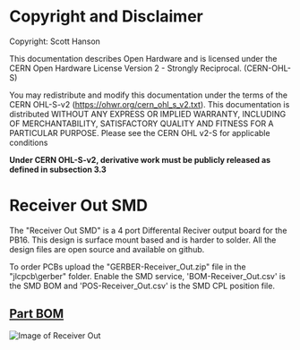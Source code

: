 # Copyright and Disclaimer
Copyright: Scott Hanson

This documentation describes Open Hardware and is licensed under the CERN Open Hardware License Version 2 - Strongly Reciprocal. (CERN-OHL-S)

You may redistribute and modify this documentation under the terms of the CERN OHL-S-v2 (https://ohwr.org/cern_ohl_s_v2.txt). This documentation is distributed WITHOUT ANY EXPRESS OR IMPLIED WARRANTY, INCLUDING OF MERCHANTABILITY, SATISFACTORY QUALITY AND FITNESS FOR A PARTICULAR PURPOSE. Please see the CERN OHL v2-S for applicable conditions

**Under CERN OHL-S-v2, derivative work must be publicly released as defined in subsection 3.3**

# Receiver Out SMD

The "Receiver Out SMD" is a 4 port Differental Reciver output board for the PB16. This design is surface mount based and is harder to solder. All the design files are open source and available on github.

To order PCBs upload the "GERBER-Receiver_Out.zip" file in the "jlcpcb\gerber" folder. Enable the SMD service, 'BOM-Receiver_Out.csv' is the SMD BOM and 'POS-Receiver_Out.csv' is the SMD CPL position file.

## [Part BOM](https://github.com/computergeek1507/PB_16/raw/master/Receiver_Out_SMD/Receiver_Out_BOM.ods)

![Image of Receiver Out](https://github.com/computergeek1507/PB_16/raw/master/Receiver_Out_SMD/Receiver_Out.png)

